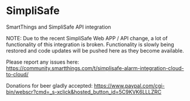 # SimpliSafe
SmartThings and SimpliSafe API integration

NOTE: Due to the recent SimpliSafe Web APP / API change, a lot of functionality of this integration is broken. 
Functionality is slowly being restored and code updates will be pushed here as they become available.

Please report any issues here: https://community.smartthings.com/t/simplisafe-alarm-integration-cloud-to-cloud/



Donations for beer gladly accepted: https://www.paypal.com/cgi-bin/webscr?cmd=_s-xclick&hosted_button_id=5C9KVK6LLLZRC
